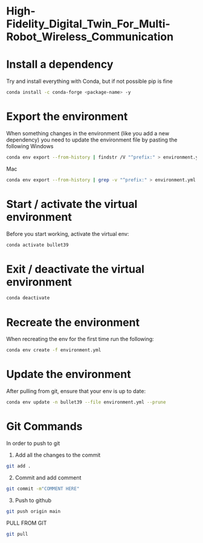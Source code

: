 # High-Fidelity_Digital_Twin_For_Multi-Robot_Wireless_Communication

# Install a dependency

Try and install everything with Conda, but if not possible pip is fine
```bash
conda install -c conda-forge <package-name> -y
```

# Export the environment
When something changes in the environment (like you add a new dependency) you need to update the environment file by pasting the following
Windows
```bash
conda env export --from-history | findstr /V "^prefix:" > environment.yml
```

Mac
```bash
conda env export --from-history | grep -v "^prefix:" > environment.yml
```

# Start / activate the virtual environment
Before you start working, activate the virtual env:
```bash
conda activate bullet39
```

# Exit / deactivate the virtual environment
```bash
conda deactivate
```

# Recreate the environment
When recreating the env for the first time run the following:
```bash
conda env create -f environment.yml
```

# Update the environment
After pulling from git, ensure that your env is up to date:
```bash
conda env update -n bullet39 --file environment.yml --prune
```



# Git Commands

In order to push to git

1. Add all the changes to the commit
```bash
git add .
```

2. Commit and add comment
```bash
git commit -m"COMMENT HERE"
```

3. Push to github
```bash
git push origin main
```



PULL FROM GIT
```bash
git pull
```